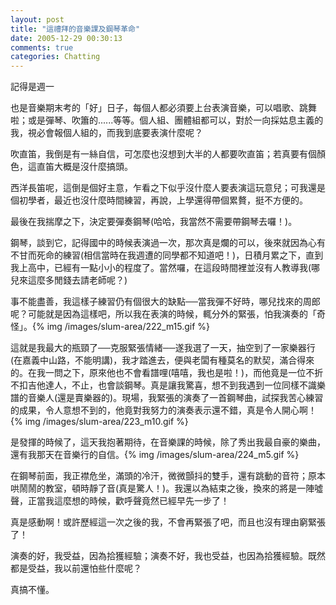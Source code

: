 ```yaml
---
layout: post
title: "這禮拜的音樂課及鋼琴革命"
date: 2005-12-29 00:30:13
comments: true
categories: Chatting
---
```

<p>記得是週一</p><p>也是音樂期末考的「好」日子，每個人都必須要上台表演音樂，可以唱歌、跳舞啦；或是彈琴、吹簫的......等等。個人組、團體組都可以，對於一向採姑息主義的我，視必會報個人組的，而我到底要表演什麼呢？</p><p>吹直笛，我倒是有一絲自信，可怎麼也沒想到大半的人都要吹直笛；若真要有個顏色，這直笛大概是沒什麼搞頭。</p><p>西洋長笛呢，這倒是個好主意，乍看之下似乎沒什麼人要表演這玩意兒；可我還是個初學者，最近也沒什麼時間練習，再說，上學還得帶個累贅，挺不方便的。</p><p>最後在我揣摩之下，決定要彈奏鋼琴(哈哈，我當然不需要帶鋼琴去囉！)。</p><p>鋼琴，談到它，記得國中的時候表演過一次，那次真是爛的可以，後來就因為心有不甘而死命的練習(相信當時在我週遭的同學都不知道吧！)，日積月累之下，直到我上高中，已經有一點小小的程度了。當然囉，在這段時間裡並沒有人教導我(哪兒來這麼多閒錢去請老師呢？)</p><p>事不能盡善，我這樣子練習仍有個很大的缺點──當我彈不好時，哪兒找來的周郎呢？可能就是因為這樣吧，所以我在表演的時候，輒分外的緊張，怕我演奏的「奇怪」。{% img /images/slum-area/222_m15.gif %}</p><p>這就是我最大的瓶頸了──克服緊張情緒──遂我選了一天，抽空到了一家樂器行(在嘉義中山路，不能明講)，我才踏進去，便與老闆有種莫名的默契，滿合得來的。在我一問之下，原來他也不會看譜哩(嘻嘻，我也是啦！)，而他竟是一位不折不扣吉他達人，不止，也會談鋼琴。真是讓我驚喜，想不到我遇到一位同樣不識樂譜的音樂人(還是賣樂器的)。現場，我緊張的演奏了一首鋼琴曲，試探我苦心練習的成果，令人意想不到的，他竟對我努力的演奏表示還不錯，真是令人開心啊！{% img /images/slum-area/223_m10.gif %}</p><p /><p>是發揮的時候了，這天我抱著期待，在音樂課的時候，除了秀出我最自豪的樂曲，還有我那天在音樂行的自信。{% img /images/slum-area/224_m5.gif %}</p><p>在鋼琴前面，我正襟危坐，滿頭的冷汗，微微顫抖的雙手，還有跳動的音符；原本哄鬧鬧的教室，頓時靜了音(真是驚人！)。我還以為結束之後，換來的將是一陣噓聲，正當我這麼想的時候，歡呼聲竟然已經早先一步了！</p><p>真是感動啊！或許歷經這一次之後的我，不會再緊張了吧，而且也沒有理由窮緊張了！</p><p>演奏的好，我受益，因為拾獲經驗；演奏不好，我也受益，也因為拾獲經驗。既然都是受益，我以前還怕些什麼呢？</p><p>真搞不懂。</p>
